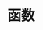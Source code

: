 <!--
 * @Author: shgopher shgopher@gmail.com
 * @Date: 2024-01-24 00:19:10
 * @LastEditors: shgopher shgopher@gmail.com
 * @LastEditTime: 2024-01-24 00:19:14
 * @FilePath: /TSFamily/ts/函数/README.md
 * @Description: 
 * 
 * Copyright (c) 2024 by shgopher, All Rights Reserved. 
-->
# 函数